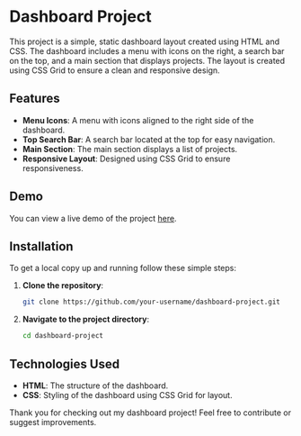 # Dashboard Project

This project is a simple, static dashboard layout created using HTML and CSS. The dashboard includes a menu with icons on the right, a search bar on the top, and a main section that displays projects. The layout is created using CSS Grid to ensure a clean and responsive design.

## Features

- **Menu Icons**: A menu with icons aligned to the right side of the dashboard.
- **Top Search Bar**: A search bar located at the top for easy navigation.
- **Main Section**: The main section displays a list of projects.
- **Responsive Layout**: Designed using CSS Grid to ensure responsiveness.

## Demo

You can view a live demo of the project [here](#).

## Installation

To get a local copy up and running follow these simple steps:

1. **Clone the repository**:
    ```bash
    git clone https://github.com/your-username/dashboard-project.git
    ```

2. **Navigate to the project directory**:
    ```bash
    cd dashboard-project
    ```

## Technologies Used

- **HTML**: The structure of the dashboard.
- **CSS**: Styling of the dashboard using CSS Grid for layout.

Thank you for checking out my dashboard project! Feel free to contribute or suggest improvements.
